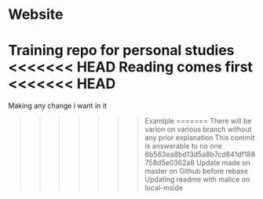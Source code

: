 # Website
Training repo for personal studies
<<<<<<< HEAD
Reading comes first
<<<<<<< HEAD
=======
Making any change i want in it
>>>>>>> Examlple
=======
There will be varion on various branch without any prior explanation
This commit is answerable to no one
>>>>>>> 6b563ea8bd13d5a8b7cd841df188758d5e0362a8
Update made on master on Github before rebase
Updating readme with malice on local-mside
